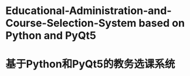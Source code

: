 # Educational-Administration-and-Course-Selection-System based on Python and PyQt5
# 基于Python和PyQt5的教务选课系统
